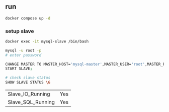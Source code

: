 ## run
```bash
docker compose up -d
```

### setup slave

```bash
docker exec -it mysql-slave /bin/bash

mysql -u root -p
# enter password

CHANGE MASTER TO MASTER_HOST='mysql-master',MASTER_USER='root',MASTER_PASSWORD='secret';
START SLAVE;

# check slave status
SHOW SLAVE STATUS \G
```
|||
|-|-|
|Slave_IO_Running|Yes|
|Slave_SQL_Running|Yes|